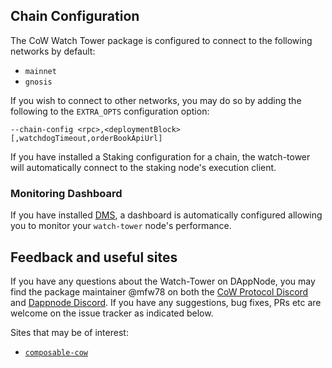 ## Chain Configuration

The CoW Watch Tower package is configured to connect to the following networks by default:
- `mainnet`
- `gnosis`

If you wish to connect to other networks, you may do so by adding the following to the `EXTRA_OPTS` configuration option:

```
--chain-config <rpc>,<deploymentBlock>[,watchdogTimeout,orderBookApiUrl]
```

If you have installed a Staking configuration for a chain, the watch-tower will automatically connect to the staking node's execution client.

### Monitoring Dashboard

If you have installed [DMS](http://my.dappnode/#/installer/dms.dnp.dappnode.eth), a dashboard is automatically configured allowing you to monitor your `watch-tower` node's performance.

## Feedback and useful sites

If you have any questions about the Watch-Tower on DAppNode, you may find the package maintainer @mfw78 on both the [CoW Protocol Discord](https://discord.com/invite/cowprotocol) and [Dappnode Discord](https://discord.gg/N6q4MVQFGg). If you have any suggestions, bug fixes, PRs etc are welcome on the issue tracker as indicated below.

Sites that may be of interest:

* [`composable-cow`](https://github.com/cowprotocol/composable-cow)
